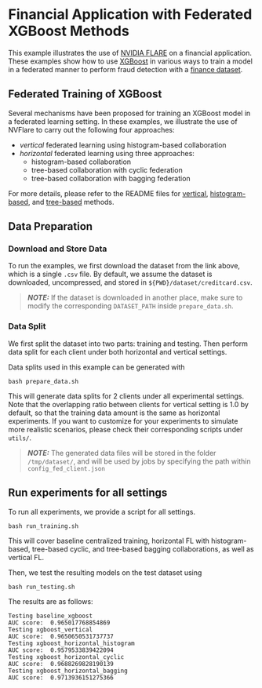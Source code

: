 # Financial Application with Federated XGBoost Methods
This example illustrates the use of [NVIDIA FLARE](https://nvflare.readthedocs.io/en/main/index.html) on a financial application. 
These examples show how to use [XGBoost](https://github.com/dmlc/xgboost) in various ways to train a model in a federated manner to perform fraud detection with a 
[finance dataset](https://www.kaggle.com/datasets/mlg-ulb/creditcardfraud).

## Federated Training of XGBoost
Several mechanisms have been proposed for training an XGBoost model in a federated learning setting.
In these examples, we illustrate the use of NVFlare to carry out the following four approaches:
- *vertical* federated learning using histogram-based collaboration
- *horizontal* federated learning using three approaches: 
  - histogram-based collaboration 
  - tree-based collaboration with cyclic federation
  - tree-based collaboration with bagging federation

For more details, please refer to the README files for 
[vertical](https://github.com/NVIDIA/NVFlare/blob/main/examples/advanced/vertical_xgboost/README.md), 
[histogram-based](https://github.com/NVIDIA/NVFlare/tree/main/examples/advanced/xgboost/histogram-based/README.md),
and [tree-based](https://github.com/NVIDIA/NVFlare/tree/main/examples/advanced/xgboost/tree-based/README.md) 
methods.

## Data Preparation
### Download and Store Data
To run the examples, we first download the dataset from the link above, which is a single `.csv` file.
By default, we assume the dataset is downloaded, uncompressed, and stored in `${PWD}/dataset/creditcard.csv`.

> **_NOTE:_** If the dataset is downloaded in another place,
> make sure to modify the corresponding `DATASET_PATH` inside `prepare_data.sh`.

### Data Split
We first split the dataset into two parts: training and testing. Then perform data split for each client under both horizontal and vertical settings.

Data splits used in this example can be generated with
```
bash prepare_data.sh
```

This will generate data splits for 2 clients under all experimental settings. Note that the overlapping ratio between clients for vertical setting is 1.0 by default, so that the training data amount is the same as horizontal experiments.
If you want to customize for your experiments to simulate more realistic scenarios, please check their corresponding scripts under `utils/`.

> **_NOTE:_** The generated data files will be stored in the folder `/tmp/dataset/`,
> and will be used by jobs by specifying the path within `config_fed_client.json` 

## Run experiments for all settings
To run all experiments, we provide a script for all settings.
```
bash run_training.sh
```
This will cover baseline centralized training, horizontal FL with histogram-based, tree-based cyclic, and tree-based bagging
collaborations, as well as vertical FL.

Then, we test the resulting models on the test dataset using 
```
bash run_testing.sh
``` 
The results are as follows:
```
Testing baseline_xgboost
AUC score:  0.965017768854869
Testing xgboost_vertical
AUC score:  0.9650650531737737
Testing xgboost_horizontal_histogram
AUC score:  0.9579533839422094
Testing xgboost_horizontal_cyclic
AUC score:  0.9688269828190139
Testing xgboost_horizontal_bagging
AUC score:  0.9713936151275366
```